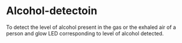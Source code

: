 # Alcohol-detectoin
To detect the level of alcohol present in the gas or the exhaled air of a person and glow LED corresponding to level of alcohol detected.
